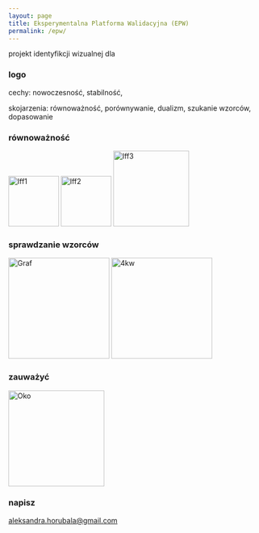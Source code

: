 ```yaml
---
layout: page
title: Eksperymentalna Platforma Walidacyjna (EPW)
permalink: /epw/
---
```


projekt identyfikcji wizualnej dla

### logo

cechy: nowoczesność, stabilność,

skojarzenia: równoważność, porównywanie, dualizm, szukanie wzorców, dopasowanie

### równoważność

<img src="{{ site.baseurl }}/images/epw/iff1.jpg" onclick="toggle()" alt="Iff1" style="width: 100px;"/>
<img src="{{ site.baseurl }}/images/epw/iff2.jpg" onclick="toggle()" alt="Iff2" style="width: 100px;"/>
<img src="{{ site.baseurl }}/images/epw/iff3.jpg" onclick="toggle()" alt="Iff3" style="width: 150px;"/>

### sprawdzanie wzorców

<img src="{{ site.baseurl }}/images/epw/graf.jpg" onclick="toggle()" alt="Graf" style="width: 200px;"/>
<img src="{{ site.baseurl }}/images/epw/4kw.jpg" onclick="toggle()" alt="4kw" style="width: 200px;"/>

### zauważyć

<img src="{{ site.baseurl }}/images/epw/oko.jpg" onclick="toggle()" alt="Oko" style="width: 190px;"/>

### napisz

[aleksandra.horubala@gmail.com](mailto:aleksandra.horubala@gmail.com)
